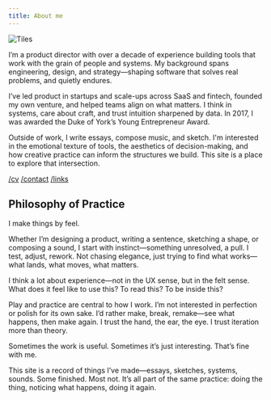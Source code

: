 ```yaml
---
title: About me
---
```


![Tiles](/img/posts/tiles/tiles.png)

I’m a product director with over a decade of experience building tools that work with the grain of people and systems. My background spans engineering, design, and strategy—shaping software that solves real problems, and quietly endures.

I’ve led product in startups and scale-ups across SaaS and fintech, founded my own venture, and helped teams align on what matters. I think in systems, care about craft, and trust intuition sharpened by data. In 2017, I was awarded the Duke of York’s Young Entrepreneur Award.

Outside of work, I write essays, compose music, and sketch. I'm interested in the emotional texture of tools, the aesthetics of decision-making, and how creative practice can inform the structures we build. This site is a place to explore that intersection.

[/cv](https://cv.mcclowes.com/)
[/contact](mailto:contact@mcclowes.com)
[/links](https://linktr.ee/mcclowes)

## Philosophy of Practice

I make things by feel.

Whether I’m designing a product, writing a sentence, sketching a shape, or composing a sound, I start with instinct—something unresolved, a pull. I test, adjust, rework. Not chasing elegance, just trying to find what works—what lands, what moves, what matters.

I think a lot about experience—not in the UX sense, but in the felt sense.
What does it feel like to use this? To read this? To be inside this?

Play and practice are central to how I work. I’m not interested in perfection or polish for its own sake. I’d rather make, break, remake—see what happens, then make again. I trust the hand, the ear, the eye. I trust iteration more than theory.

Sometimes the work is useful. Sometimes it’s just interesting. That’s fine with me.

This site is a record of things I’ve made—essays, sketches, systems, sounds.
Some finished. Most not. It’s all part of the same practice: doing the thing, noticing what happens, doing it again.

<!-- ---

🛠 This site is work in progress. There's not much here at the moment! 

In the meantime:
- 💻 You can check out my [code and projects](https://github.com/mcclowes?tab=repositories)
- 📄 My full CV is [here](https://cv.mcclowes.com/)
- 📸 I got a new camera and am [using Instagram more](https://www.instagram.com/mcclowes/)
- 🏡 I recently [bought a house and am doing it up](https://www.instagram.com/welcometothegrandparade/)
- ✍️ I occasionally write about [productivity and tech](https://mcclowes.substack.com/)

See more [links and social media](https://linktr.ee/mcclowes)... -->